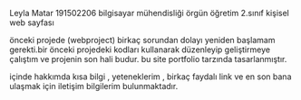 Leyla Matar 191502206 bilgisayar mühendisliği örgün öğretim 2.sınıf kişisel web sayfası

önceki projede (webproject) birkaç sorundan dolayı yeniden başlamam gerekti.bir önceki projedeki kodları kullanarak düzenleyip geliştirmeye çalıştım ve projenin son hali budur.
bu site portfolio tarzında tasarlanmıştır.

içinde hakkımda kısa bilgi , yeteneklerim , birkaç faydalı link ve en son bana ulaşmak için iletişim bilgilerim bulunmaktadır.
